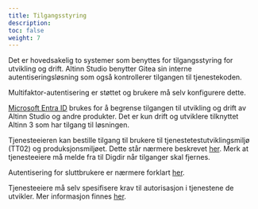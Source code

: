 ```yaml
---
title: Tilgangsstyring
description: 
toc: false
weight: 7
---
```


Det er hovedsakelig to systemer som benyttes for tilgangsstyring for utvikling og drift.
Altinn Studio benytter Gitea sin interne autentiseringsløsning som også kontrollerer tilgangen til tjenestekoden.

Multifaktor-autentisering er støttet og brukere må selv konfigurere dette.

[Microsoft Entra ID](https://www.microsoft.com/nb-no/security/business/identity-access/microsoft-entra-id)
brukes for å begrense tilgangen til utvikling og drift av Altinn Studio og andre produkter.
Det er kun drift og utviklere tilknyttet Altinn 3 som har tilgang til løsningen.

Tjenesteeieren kan bestille tilgang til brukere til tjenestetestutviklingsmiljø (TT02) og produksjonsmiljøet.
Dette står nærmere beskrevet [her](/nb/altinn-studio/guides/administration/access-management/apps/). 
Merk at tjenesteeiere må melde fra til Digdir når tilganger skal fjernes. 

Autentisering for sluttbrukere er nærmere forklart [her](/nb/api/authentication/).

Tjenesteeiere må selv spesifisere krav til autorisasjon i tjenestene de utvikler.
Mer informasjon finnes [her](/nb/altinn-studio/v8/reference/configuration/authorization/).
